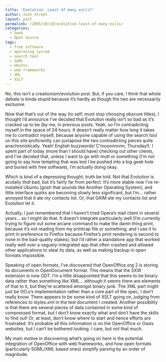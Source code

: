 ```yaml
---
title: 'Evolution: Least of many evils?'
author: Josh Street
layout: post
permalink: /2005/10/18/evolution-least-of-many-evils/
categories:
  - Geek
  - Open Source
tags:
  - free software
  - operating system
  - search tool
  - SGML
  - Ubuntu
  - web frameworks
  - XML
  - XSLT
---
```

No, this isn&#8217;t a creationism/evolution post. But, if you care, I think that whole debate is kinda stupid because it&#8217;s hardly as though the two are necessarily exclusive.

Now that that&#8217;s out of the way (to self: must stop choosing obscure titles), I thought I&#8217;d announce I&#8217;ve decided that Evolution really isn&#8217;t so bad as it&#8217;s cracked up to be (by me, in previous posts. Yeah, so I&#8217;m contradicting myself in the space of 24 hours. It doesn&#8217;t really matter how long it takes me to contradict myself, because anyone capable of using the search tool on this site proficiently can juxtapose the two contradicting pieces quite anachronistically. Yeah! English buzzwords! C&#8217;mooonnnnn, Thursday!). I spent part of today (more than I should have) checking out other clients, and I&#8217;ve decided that, unless I want to go with mutt or something (I&#8217;m not going to say how tempting that was lest I be pushed into a big geek hole and buried with free software), I&#8217;m actually doing okay.

Which is kind of a depressing thought, truth be told. Not that Evolution is acutally *that* bad, but it&#8217;s fairly far from perfect. It&#8217;s more stable now I&#8217;ve re-installed Ubuntu (gosh that sounds like Another Operating System), and little interface quirks are becoming slowly less significant, but I&#8217;m&#8230; rather annoyed that it ate my contacts list. Or, that GAIM ate my contacts list and Evolution let it.

Actually, I just remembered that I haven&#8217;t tried Opera&#8217;s mail client in several years&#8230; so I might do that. It doesn&#8217;t integrate particularly well (I&#8217;m currently trying to figure out some arcane command to make the damn thing print, because it&#8217;s not reading from my printcap file or something, and I use it to print in preference to Firefox because Firefox&#8217;s print rendering is second to none in the bad-quality stakes), but I&#8217;d rather a standalone app that worked really well over a vaguely-integrated app that often crashed and allowed other applications to steal its data, as well as making backup in open formats impossible.

Speaking of open formats, I&#8217;ve discovered that OpenOffice.org 2 is storing its documents in OpenDocument format. This means that the SXW extension is now ODT. I&#8217;m a little disappointed that this seems to be binary data rather than something like XML&#8230; although it seems there are elements of that to it, but they&#8217;re scattered amongst binary junk. The XML part might just be OO.o&#8217;s implementation rather than a core part of the spec, I don&#8217;t really know. There appears to be some kind of XSLT going on, judging from references to styles.xml in the test document I created. Another possibility is that there are several pieces of data contained in some kind of compressed format, but I don&#8217;t know exactly what and don&#8217;t have the skills to find out! Or, at least, don&#8217;t know where to start and hence efforts are frustrated. It&#8217;s probable all this information is on the OpenOffice or Oasis websites, but I can&#8217;t be bothered looking. I care, but not that much.

My main motive in discovering what&#8217;s going on here is the potential integration of OpenOffice with web frameworks, and how open formats (particularly SGML/XML based ones) simplify parsing by an order of magnitude.